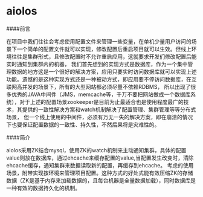 aiolos
=====

####前言

在项目中我们往往会考虑使用配置文件来管理一些变量，在单机少量用户访问的场景下一个简单的配置文件就可以实现，修改配置后重启项目就可以生效。但线上环境往往是集群形式，且修改配置时不允许重启应用，这就要求开发们修改配置后能实时通知到集群内的机器，
我们首先想到的实现方式是数据库，作为一个集中管理数据的地方这是一个很好的解决方案，应用只要实时访问数据库就可以实现上述功能。遗憾的是这种实现方式还是一种被动方式，即应用要不停访问数据库，在互联网高并发的场景下，所有的大型网站都必须尽量不依赖RDBMS，
所以出现了很多优秀的JAVA中间件（JMS，memcache等，千万不要把网站做成一个数据库系统），对于上述的配置场景zookeeper是目前为止最适合也是使用程度最广的技术，其提供的一致性解决方案和watch机制解决了配置管理、集群管理等等分布式场景，
但一个线上使用的中间件，必须有万无一失的解决方案，即在崩溃的情况下也要保证配置数据的一致性、持久性，不然后果将是灾难性的。

####简介

aiolos采用ZK结合mysql，使用ZK的watch机制来主动通知集群，具体的配置value则放在数据库，通过ehcache来缓存配置的value,当配置发生改变时，清除ehcache缓存，通知集群来数据读取新的配置，再缓存到ehcache。
考虑的使用场景，附带实现按环境来管理项目配置。这种方式的好处式能有效压缩ZK的存储数据（ZK是基于内存来加载数据的，且每台机器是全量数据加载），同时数据库是一种有效的数据持久化的机制。

